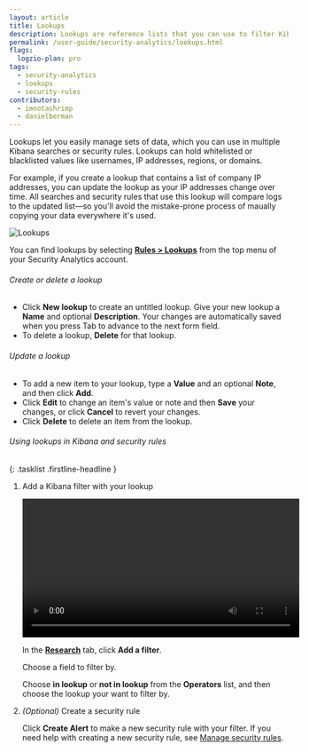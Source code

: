```yaml
---
layout: article
title: Lookups
description: Lookups are reference lists that you can use to filter Kibana results or to power your security rules. Using lookups, you can maintain lists of anything you want to filter by, such as users, IP addresses, regions, or domains.
permalink: /user-guide/security-analytics/lookups.html
flags:
  logzio-plan: pro
tags:
  - security-analytics
  - lookups
  - security-rules
contributors:
  - imnotashrimp
  - danielberman
---
```


Lookups let you easily manage sets of data, which you can use in multiple Kibana searches or security rules.
Lookups can hold whitelisted or blacklisted values like usernames, IP addresses, regions, or domains.

For example, if you create a lookup that contains a list of company IP addresses, you can update the lookup as your IP addresses change over time.
All searches and security rules that use this lookup will compare logs to the updated list—so you'll avoid the mistake-prone process of maually copying your data everywhere it's used.

![Lookups]({{site.baseurl}}/images/lookups/lookups.png)

You can find lookups by selecting [**Rules > Lookups**](https://app.logz.io/#/dashboard/security/rules/lookup) from the top menu of your Security Analytics account.

###### Create or delete a lookup

* Click **New lookup** to create an untitled lookup.
  Give your new lookup a **Name** and optional **Description**.
  Your changes are automatically saved when you press Tab to advance to the next form field.
* To delete a lookup, **Delete** for that lookup.

###### Update a lookup

* To add a new item to your lookup, type a **Value** and an optional **Note**, and then click **Add**.
* Click **Edit** to change an item's value or note and then **Save** your changes, or click **Cancel** to revert your changes.
* Click **Delete** to delete an item from the lookup.

###### Using lookups in Kibana and security rules

{: .tasklist .firstline-headline }
1. Add a Kibana filter with your lookup

    <video autoplay controls loop width="500">
      <source src="{{site.baseurl}}/videos/lookups/add-lookup-in-kibana.mp4" type="video/mp4" />
    </video>

    In the [**Research**](https://app.logz.io/#/dashboard/security/research) tab, click **Add a filter**.

    Choose a field to filter by.

    Choose **in lookup** or **not in lookup** from the **Operators** list, and then choose the lookup your want to filter by.

2. _(Optional)_ Create a security rule

    Click **Create Alert** to make a new security rule with your filter.
    If you need help with creating a new security rule, see [Manage security rules]({{site.baseurl}}/user-guide/security-analytics/manage-security-rules.html).